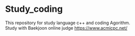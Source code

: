 # Study_coding  
This repository for study language c++ and coding Agorithm.   
Study with Baekjoon online judge <https://www.acmicpc.net/>
